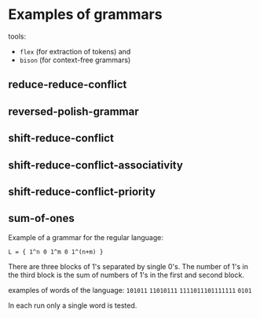 # Examples of grammars

tools: 
* ```flex``` (for extraction of tokens) and 
* ```bison``` (for context-free grammars)

## reduce-reduce-conflict

## reversed-polish-grammar

## shift-reduce-conflict

## shift-reduce-conflict-associativity

## shift-reduce-conflict-priority

## sum-of-ones


Example of a grammar for the regular language:

```L = { 1^n 0 1^m 0 1^(n+m) }```

There are three blocks of 1's separated by single 0's. 
The number of 1's in the third block is the sum of numbers of 1's 
in the first and second block.

examples of words of the language: 
```101011```
```11010111```
```1111011101111111```
```0101```

In each run only a single word is tested.


